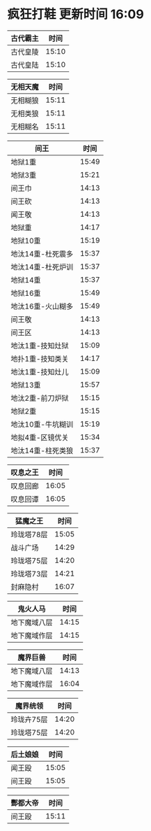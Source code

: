 # 疯狂打鞋 更新时间 16:09

| 古代霸主   | 时间    |
|--------|-------|
| 古代皇陵 | 15:10 |
| 古代皇陆 | 15:10 |

| 无相天魔   | 时间    |
|--------|-------|
| 无相糊狼 | 15:11 |
| 无相类狼 | 15:11 |
| 无相糊名 | 15:11 |

| 间王   | 时间    |
|--------|-------|
| 地狱1重 | 15:49 |
| 地狱3重 | 15:21 |
| 间王巾 | 14:13 |
| 间王砍 | 14:13 |
| 闻王敬 | 14:13 |
| 地狱重 | 14:17 |
| 地狱10重 | 15:19 |
| 地汰14重-杜死震多 | 15:37 |
| 地汰14重-杜死炉训 | 15:37 |
| 地狱14重 | 15:37 |
| 地狱16重 | 15:49 |
| 地汰16重-火山糊多 | 15:49 |
| 间王敬 | 14:13 |
| 间王区 | 14:13 |
| 地汰1重-技知灶狱 | 15:09 |
| 地扑1重-技知类关 | 14:17 |
| 地汰1重-技知灶儿 | 15:09 |
| 地狱13重 | 15:57 |
| 地汰2重-前刀炉狱 | 15:15 |
| 地狱2重 | 15:15 |
| 地汰10重-牛坑糊训 | 15:19 |
| 地拟4重-区镜优关 | 15:34 |
| 地汰14重-柱死类狼 | 15:37 |

| 叹息之王   | 时间    |
|--------|-------|
| 叹息回廊 | 16:05 |
| 叹息回谭 | 16:05 |

| 猛魔之王   | 时间    |
|--------|-------|
| 玲珑塔78层 | 15:05 |
| 战斗广场 | 14:29 |
| 玲珑塔75层 | 14:20 |
| 玲珑塔73层 | 14:21 |
| 封麻隐村 | 16:07 |

| 鬼火人马   | 时间    |
|--------|-------|
| 地下魔域八层 | 14:15 |
| 地下魔域作层 | 14:15 |

| 魔界巨兽   | 时间    |
|--------|-------|
| 地下魔域八层 | 14:13 |
| 地下魔域作层 | 16:04 |

| 魔界统领   | 时间    |
|--------|-------|
| 玲珑卉75层 | 14:20 |
| 玲珑塔75层 | 14:20 |

| 后土娘娘   | 时间    |
|--------|-------|
| 闻王殴 | 15:05 |
| 间王殴 | 15:05 |

| 酆都大帝   | 时间    |
|--------|-------|
| 间王殴 | 15:11 |